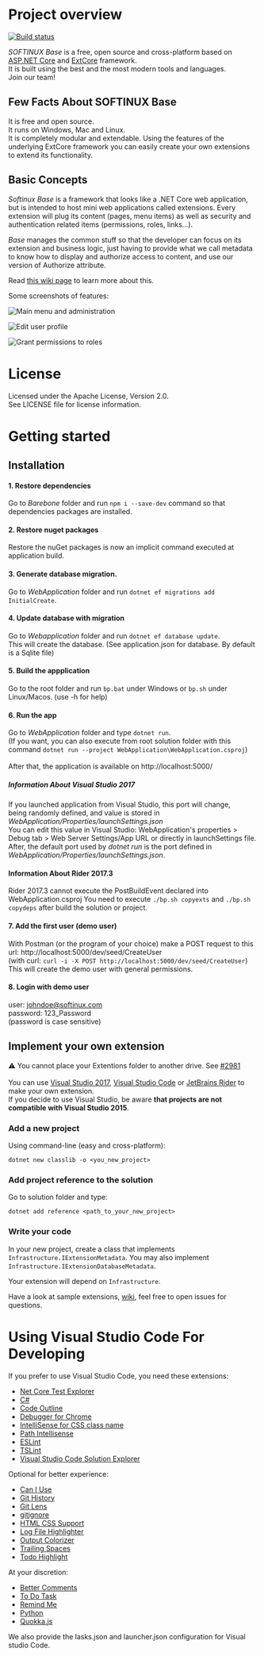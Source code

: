 # Project overview
[![Build status](https://ci.appveyor.com/api/projects/status/mktm6ae3csndb9ma?svg=true)](https://ci.appveyor.com/project/Xarkam/base)

*SOFTINUX Base* is a free, open source and cross-platform based on [ASP.NET Core](https://docs.microsoft.com/en-us/aspnet/core/) and [ExtCore](http://extcore.net/) framework.<br />
It is built using the best and the most modern tools and languages.<br />
Join our team!

## Few Facts About SOFTINUX Base

It is free and open source.<br />
It runs on Windows, Mac and Linux.<br />
It is completely modular and extendable. Using the features of the underlying ExtCore framework you can easily create your own extensions to extend its functionality.

## Basic Concepts

*Softinux Base* is a framework that looks like a .NET Core web application, but is intended to host mini web applications called extensions. Every extension will plug its content (pages, menu items) as well as security and authentication related items (permissions, roles, links...).

*Base* manages the common stuff so that the developer can focus on its extension and business logic, just having to provide what we call metadata to know how to display and authorize access to content, and use our version of Authorize attribute.

Read [this wiki page](https://github.com/SOFTINUX/Base/wiki/Writing-extensions) to learn more about this.

Some screenshots of features:

![Main menu and administration](https://github.com/SOFTINUX/Base/blob/master/screenshots/menu_and_administration.png "Main menu and administration")

![Edit user profile](https://github.com/SOFTINUX/Base/blob/master/screenshots/user_profile.png "Edit user profile")

![Grant permissions to roles](https://github.com/SOFTINUX/Base/blob/master/screenshots/grant_global_permissions_wip.png "Grant permissions to roles")

# License
Licensed under the Apache License, Version 2.0.<br />
See LICENSE file for license information.

# Getting started

## Installation
#### 1. Restore dependencies
Go to *Barebone* folder and run `npm i --save-dev` command so that dependencies packages are installed.
#### 2. Restore nuget packages
Restore the nuGet packages is now an implicit command executed at application build.
#### 3. Generate database migration.
Go to *WebApplication* folder and run `dotnet ef migrations add InitialCreate`.<br />

#### 4. Update database with migration
Go to *Webapplication* folder and run `dotnet ef database update`.<br />
This will create the database. (See application.json for database. By default is a Sqlite file)
#### 5. Build the appplication
Go to the root folder and run `bp.bat` under Windows or `bp.sh` under Linux/Macos. (use -h for help)
#### 6. Run the app
Go to *WebApplication* folder and type `dotnet run`.<br/>
(If you want, you can also execute from root solution folder with this command `dotnet run --project WebApplication\WebApplication.csproj`)<br /><br />
After that, the application is available on http://localhost:5000/ <br />
##### Information About Visual Studio 2017
If you launched application from Visual Studio, this port will change, <br />
being randomly defined, and value is stored in *WebApplication/Properties/launchSettings.json* <br />
You can edit this value in Visual Studio: WebApplication's properties > Debug tab > Web Server Settings/App URL or directly in launchSettings file.<br />
After, the default port used by *dotnet run* is the port defined in *WebApplication/Properties/launchSettings.json*.
#### Information About Rider 2017.3
Rider 2017.3 cannot execute the PostBuildEvent declared into WebApplication.csproj
You need to execute `./bp.sh copyexts` and `./bp.sh copydeps` after build the solution or project.

#### 7. Add the first user (demo user)
With Postman (or the program of your choice) make a POST request to this url: http://localhost:5000/dev/seed/CreateUser<br />
(with curl: `curl -i -X POST http://localhost:5000/dev/seed/CreateUser`)<br />
This will create the demo user with general permissions.

#### 8. Login with demo user
user: johndoe@softinux.com<br />
password: 123_Password<br />
(password is case sensitive)

## Implement your own extension

:warning: You cannot place your Extentions folder to another drive. See [#2981](https://github.com/dotnet/core-setup/issues/2981#issuecomment-322572374)<br /><br />
You can use [Visual Studio 2017](https://www.visualstudio.com/fr/downloads/), [Visual Studio Code](https://code.visualstudio.com/) or [JetBrains Rider](https://www.jetbrains.com/rider/) to make your own extension.<br />
If you decide to use Visual Studio, be aware **that projects are not compatible with Visual Studio 2015**.
### Add a new project
Using command-line (easy and cross-platform):

`dotnet new classlib -o <you_new_project>`
### Add project reference to the solution
Go to solution folder and type:

`dotnet add reference <path_to_your_new_project>`

### Write your code
In your new project, create a class that implements `Infrastructure.IExtensionMetadata`. You may also implement `Infrastructure.IExtensionDatabaseMetadata`.

Your extension will depend on `Infrastructure`.

Have a look at sample extensions, [wiki](https://github.com/SOFTINUX/Base/wiki), feel free to open issues for questions.

# Using Visual Studio Code For Developing
If you prefer to use Visual Studio Code, you need these extensions:
  - [Net Core Test Explorer](https://marketplace.visualstudio.com/items?itemName=formulahendry.dotnet-test-explorer)
  - [C#](https://marketplace.visualstudio.com/items?itemName=ms-vscode.csharp)
  - [Code Outline](https://marketplace.visualstudio.com/items?itemName=patrys.vscode-code-outline)
  - [Debugger for Chrome](https://marketplace.visualstudio.com/items?itemName=msjsdiag.debugger-for-chrome)
  - [IntelliSense for CSS class name](https://marketplace.visualstudio.com/items?itemName=Zignd.html-css-class-completion)
  - [Path Intellisense](https://marketplace.visualstudio.com/items?itemName=christian-kohler.path-intellisense)
  - [ESLint](https://marketplace.visualstudio.com/items?itemName=dbaeumer.vscode-eslint)
  - [TSLint](https://marketplace.visualstudio.com/items?itemName=eg2.tslint)
  - [Visual Studio Code Solution Explorer](https://marketplace.visualstudio.com/items?itemName=fernandoescolar.vscode-solution-explorer)

Optional for better experience:
  - [Can I Use](https://marketplace.visualstudio.com/items?itemName=akamud.vscode-caniuse)
  - [Git History](https://marketplace.visualstudio.com/items?itemName=donjayamanne.githistory)
  - [Git Lens](https://marketplace.visualstudio.com/items?itemName=eamodio.gitlens)
  - [gitignore](https://marketplace.visualstudio.com/items?itemName=codezombiech.gitignore)
  - [HTML CSS Support](https://marketplace.visualstudio.com/items?itemName=ecmel.vscode-html-css)
  - [Log File Highlighter](https://marketplace.visualstudio.com/items?itemName=emilast.LogFileHighlighter)
  - [Output Colorizer](https://marketplace.visualstudio.com/items?itemName=IBM.output-colorizer)
  - [Trailing Spaces](https://marketplace.visualstudio.com/items?itemName=shardulm94.trailing-spaces)
  - [Todo Highlight](https://marketplace.visualstudio.com/items?itemName=wayou.vscode-todo-highlight)

At your discretion:
  - [Better Comments](https://marketplace.visualstudio.com/items?itemName=aaron-bond.better-comments)
  - [To Do Task](https://marketplace.visualstudio.com/items?itemName=sandy081.todotasks)
  - [Remind Me](https://marketplace.visualstudio.com/items?itemName=cg-cnu.vscode-remind-me)
  - [Python](https://marketplace.visualstudio.com/items?itemName=donjayamanne.python)
  - [Quokka.js](https://marketplace.visualstudio.com/items?itemName=WallabyJs.quokka-vscode)

We also provide the lasks.json and launcher.json configuration for Visual studio Code.